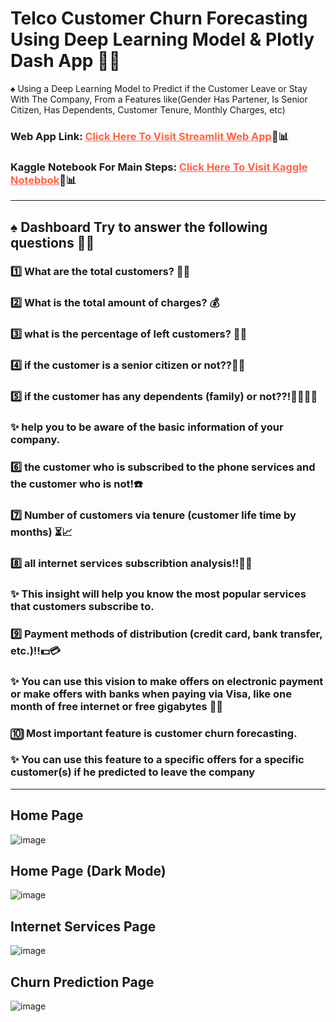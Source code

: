 # Telco Customer Churn Forecasting Using Deep Learning Model & Plotly Dash App 🤵🚀

♠ Using a Deep Learning Model to Predict if the Customer Leave or Stay With The Company, From a Features like(Gender Has Partener, Is Senior Citizen, Has Dependents, Customer Tenure, Monthly Charges, etc)

### Web App Link: <a href = "https://modyehab810-customer-churn-forecasting.hf.space" style = "color: tomato">Click Here To Visit Streamlit Web App</a>🥰📊

### Kaggle Notebook For Main Steps: <a href = "https://www.kaggle.com/code/muhammadehabmuhammad/heart-failure-prediction-streamlit-app" target="_blank" style = "color: tomato">Click Here To Visit Kaggle Notebbok</a>🥰📊

<hr>

## ♠ Dashboard Try to answer the following questions 🧐✨
### 1️⃣ What are the total customers? 👨‍💼
### 2️⃣ What is the total amount of charges? 💰
### 3️⃣ what is the percentage of left customers? 🧑‍✈️
### 4️⃣ if the customer is a senior citizen or not??👨‍🦳
### 5️⃣ if the customer has any dependents (family) or not??!👨‍👩‍👧‍👦
### ✨ help you to be aware of the basic information of your company.
### 6️⃣ the customer who is subscribed to the phone services and the customer who is not!☎️
### 7️⃣ Number of customers via tenure (customer life time by months) ⏳📈
### 8️⃣ all internet services subscribtion analysis!!🤩🌐
### ✨ This insight will help you know the most popular services that customers subscribe to.
### 9️⃣ Payment methods of distribution (credit card, bank transfer, etc.)!!💵💳
### ✨ You can use this vision to make offers on electronic payment or make offers with banks when paying via Visa, like one month of free internet or free gigabytes 💸🚀
### 🔟 Most important feature is customer churn forecasting. 
### ✨ You can use this feature to a specific offers for a specific customer(s) if he predicted to leave the company

<hr>

## Home Page

![image](https://github.com/modyehab810/Customer-Churn-Forecasting/assets/114261123/f7e6ca50-8c95-4db7-883f-7018153b3671)


## Home Page (Dark Mode)

![image](https://github.com/modyehab810/Customer-Churn-Forecasting/assets/114261123/aee79402-c4df-4b49-848b-c6005bf20836)


## Internet Services Page

![image](https://github.com/modyehab810/Customer-Churn-Forecasting/assets/114261123/c83f685f-1301-485a-8fb8-b072246f274b)


## Churn Prediction Page

![image](https://github.com/modyehab810/Customer-Churn-Forecasting/assets/114261123/ec9d7fd0-0c21-481d-af00-30ddf6fbaf3a)
